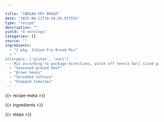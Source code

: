 ```yaml
---

title: "INDIAN FRY BREAD"
date: "2025-08-21T10:44:26.937555"
type: "recipe"
description: ""
yield: "4 servings"
categories: []
source: ""
ingredients:
  - "1 pkg. Indian Fry Bread Mix"
  - "
allergens: ['gluten', 'nuts']
--- Mix according to package directions, pinch off tennis ball sized piece of dough, pat out to 1/2 inch thickness. Fry in hot peanut oil in electric skillet until golden brown, turn and fry other side. Top with any or all of following ingredients ---"
  - "Seasoned ground beef"
  - "Brown beans"
  - "Shredded lettuce"
  - "Chopped tomatoes"
---
```


{{< recipe-meta >}}

{{< ingredients >}}

{{< steps >}}
